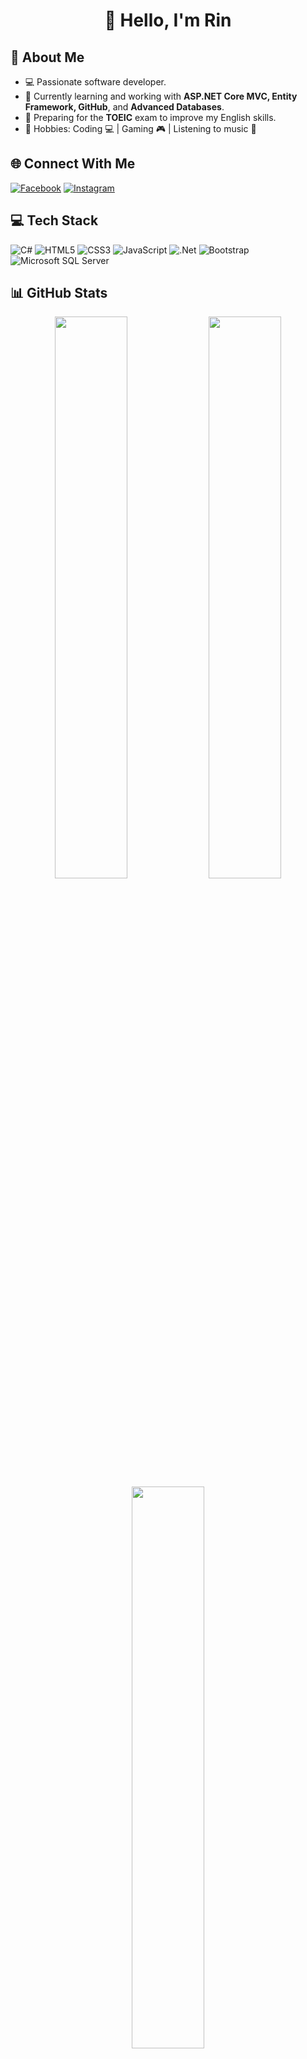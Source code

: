 <h1 align="center">👋 Hello, I'm Rin</h1>

## 🚀 About Me  
- 💻 Passionate software developer.  
- 🎯 Currently learning and working with **ASP.NET Core MVC, Entity Framework, GitHub**, and **Advanced Databases**.  
- 🌱 Preparing for the **TOEIC** exam to improve my English skills.  
- 🎨 Hobbies: Coding 💻 | Gaming 🎮 | Listening to music 🎵  

## 🌐 Connect With Me  
[![Facebook](https://img.shields.io/badge/Facebook-%231877F2.svg?logo=Facebook&logoColor=white)](https://www.facebook.com/profile.php?id=100027014174332) 
[![Instagram](https://img.shields.io/badge/Instagram-%23E4405F.svg?logo=Instagram&logoColor=white)](https://www.instagram.com/sleepat10pmm/)

## 💻 Tech Stack  
![C#](https://img.shields.io/badge/c%23-%23239120.svg?style=for-the-badge&logo=c-sharp&logoColor=white) 
![HTML5](https://img.shields.io/badge/html5-%23E34F26.svg?style=for-the-badge&logo=html5&logoColor=white) 
![CSS3](https://img.shields.io/badge/css3-%231572B6.svg?style=for-the-badge&logo=css3&logoColor=white) 
![JavaScript](https://img.shields.io/badge/javascript-%23323330.svg?style=for-the-badge&logo=javascript&logoColor=%23F7DF1E) 
![.Net](https://img.shields.io/badge/.NET-5C2D91?style=for-the-badge&logo=.net&logoColor=white) 
![Bootstrap](https://img.shields.io/badge/bootstrap-%23563D7C.svg?style=for-the-badge&logo=bootstrap&logoColor=white) 
![Microsoft SQL Server](https://img.shields.io/badge/Microsoft%20SQL%20Server-CC2927?style=for-the-badge&logo=microsoft%20sql%20server&logoColor=white)

## 📊 GitHub Stats  

<div align="center">

  <img src="https://github-readme-stats.vercel.app/api?username=kiennguyen&show_icons=true&theme=radical&hide_border=true&include_all_commits=true&count_private=true" width="48%"/>

  <img src="https://github-readme-streak-stats.herokuapp.com/?user=kiennguyen&theme=radical&hide_border=true" width="48%"/>

  <img src="https://github-readme-stats.vercel.app/api/top-langs/?username=kiennguyen&layout=compact&theme=radical&hide_border=true&hide=java" width="48%"/>

</div>

---

[![](https://visitcount.itsvg.in/api?id=kiennguyen&icon=0&color=0)](https://visitcount.itsvg.in)
